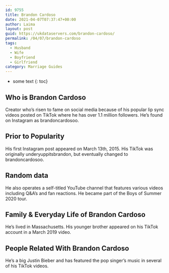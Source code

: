 ```yaml
---
id: 9755
title: Brandon Cardoso
date: 2021-04-07T07:37:47+00:00
author: Laima
layout: post
guid: https://ukdataservers.com/brandon-cardoso/
permalink: /04/07/brandon-cardoso
tags:
  - Husband
  - Wife
  - Boyfriend
  - Girlfriend
category: Marriage Guides
---
```


* some text
{: toc}


## Who is Brandon Cardoso
                  
                  
                  
Creator who&#8217;s risen to fame on social media because of his popular lip sync videos posted on TikTok where he has over 1.1 million followers. He&#8217;s found on Instagram as brandoncardosoo. 
                  
              
            
              
            
                
                
                
## Prior to Popularity
                  
                  
                  
His first Instagram post appeared on March 13th, 2015. His TikTok was originally underyuppitsbrandon, but eventually changed to brandoncardosoo.
                  
              
            
              
            
                
                
                
## Random data
                  
                  
                  
He also operates a self-titled YouTube channel that features various videos including Q&A&#8217;s and fan reactions. He became part of the Boys of Summer 2020 tour. 
                  
              
            
              
            
                
                
                
## Family & Everyday Life of Brandon Cardoso
                  
                  
                  
He&#8217;s lived in Massachusetts. His younger brother appeared on his TikTok account in a March 2019 video.
                  
              
            
              
            
                
                
                
## People Related With Brandon Cardoso
                  
                  
                  
He&#8217;s a big Justin Bieber and has featured the pop singer&#8217;s music in several of his TikTok videos. 
                  
              
            
              
            
                
              
            
              
              
            
            
              
            
          
          
          